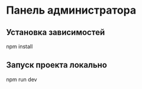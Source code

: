 # Панель администратора

## Установка зависимостей

npm install

## Запуск проекта локально

npm run dev
